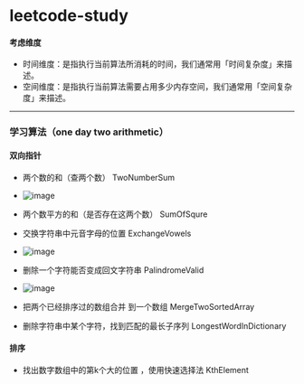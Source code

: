 # leetcode-study
#### 考虑维度
- 时间维度：是指执行当前算法所消耗的时间，我们通常用「时间复杂度」来描述。
- 空间维度：是指执行当前算法需要占用多少内存空间，我们通常用「空间复杂度」来描述。
---
### 学习算法（one day two arithmetic）
#### 双向指针
- 两个数的和（查两个数） TwoNumberSum
- ![image](https://camo.githubusercontent.com/98b3f53b56644b038cddd17fb1f6b4d5d1546989/68747470733a2f2f63732d6e6f7465732d313235363130393739362e636f732e61702d6775616e677a686f752e6d7971636c6f75642e636f6d2f34333763623534632d353937302d346261392d623265662d3235343166376436633831652e676966)
- 两个数平方的和（是否存在这两个数） SumOfSqure
- 交换字符串中元音字母的位置  ExchangeVowels
- ![image](https://camo.githubusercontent.com/6e66ca91f2688beacd6f9dd3ef2774abb53dda73/68747470733a2f2f63732d6e6f7465732d313235363130393739362e636f732e61702d6775616e677a686f752e6d7971636c6f75642e636f6d2f65663235666637632d306636332d343230642d386233302d6561666265656133356431312e676966)

- 删除一个字符能否变成回文字符串 PalindromeValid
- ![image](https://camo.githubusercontent.com/ad1be34b53846a23dd97f5349c41fbbe46088a75/68747470733a2f2f63732d6e6f7465732d313235363130393739362e636f732e61702d6775616e677a686f752e6d7971636c6f75642e636f6d2f66636339343165632d313334622d346463642d626338362d3137303266643330353330302e676966)

- 把两个已经排序过的数组合并 到一个数组 MergeTwoSortedArray
- 删除字符串中某个字符，找到匹配的最长子序列 LongestWordInDictionary

#### 排序
- 找出数字数组中的第k个大的位置 ，使用快速选择法 KthElement